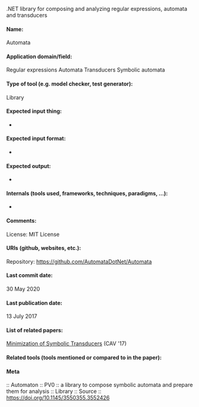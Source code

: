 .NET library for composing and analyzing regular expressions, automata and transducers

#### Name:
Automata

#### Application domain/field:
Regular expressions
Automata
Transducers
Symbolic automata

#### Type of tool (e.g. model checker, test generator):
Library

#### Expected input thing:
-

#### Expected input format:
-

#### Expected output:
-

#### Internals (tools used, frameworks, techniques, paradigms, ...):
-

#### Comments:
License: MIT License

#### URIs (github, websites, etc.):
Repository: https://github.com/AutomataDotNet/Automata

#### Last commit date:
30 May 2020

#### Last publication date:
13 July 2017

#### List of related papers:
[Minimization of Symbolic Transducers](https://doi.org/10.1007/978-3-319-63390-9_10) (CAV '17)

#### Related tools (tools mentioned or compared to in the paper):

#### Meta
:: Automaton
:: PV0 :: a library to compose symbolic automata and prepare them for analysis
:: Library
:: Source :: https://doi.org/10.1145/3550355.3552426
